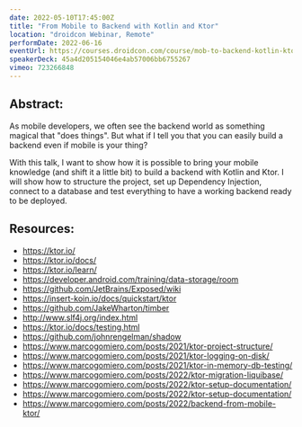 ```yaml
---
date: 2022-05-10T17:45:00Z
title: "From Mobile to Backend with Kotlin and Ktor"
location: "droidcon Webinar, Remote"
performDate: 2022-06-16
eventUrl: https://courses.droidcon.com/course/mob-to-backend-kotlin-ktor
speakerDeck: 45a4d205154046e4ab57006bb6755267
vimeo: 723266848
---
```


## Abstract:

As mobile developers, we often see the backend world as something magical that "does things". But what if I tell you that you can easily build a backend even if mobile is your thing?

With this talk, I want to show how it is possible to bring your mobile knowledge (and shift it a little bit) to build a backend with Kotlin and Ktor. I will show how to structure the project, set up Dependency Injection, connect to a database and test everything to have a working backend ready to be deployed.

## Resources:

- https://ktor.io/
- https://ktor.io/docs/
- https://ktor.io/learn/
- https://developer.android.com/training/data-storage/room
- https://github.com/JetBrains/Exposed/wiki
- https://insert-koin.io/docs/quickstart/ktor
- https://github.com/JakeWharton/timber
- http://www.slf4j.org/index.html
- https://ktor.io/docs/testing.html
- https://github.com/johnrengelman/shadow
- https://www.marcogomiero.com/posts/2021/ktor-project-structure/
- https://www.marcogomiero.com/posts/2021/ktor-logging-on-disk/
- https://www.marcogomiero.com/posts/2021/ktor-in-memory-db-testing/
- https://www.marcogomiero.com/posts/2022/ktor-migration-liquibase/
- https://www.marcogomiero.com/posts/2022/ktor-setup-documentation/
- https://www.marcogomiero.com/posts/2022/ktor-setup-documentation/
- https://www.marcogomiero.com/posts/2022/backend-from-mobile-ktor/
